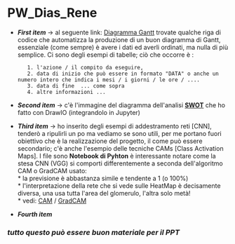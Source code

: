 # PW_Dias_Rene


- **_First item_** -> al seguente link: [Diagramma Gantt](./Diagrammi/Gantt_Medium_PW.ipynb) trovate qualche riga di codice che automatizza la produzione di un buon diagramma di Gantt, essenziale (come sempre) è avere i dati ed averli ordinati, ma nulla di più semplice. Ci sono degli esempi di tabelle; ciò che occorre è : 

         1. l'azione / il compito da eseguire, 
         2. data di inizio che può essere in formato "DATA" o anche un numero intero che indica i mesi / i giorni / le ore / ....
         3. data di fine  ... come sopra
         4. altre informazioni ...
         
         



- **_Second item_** -> c'è l'immagine del diagramma dell'analisi **[SWOT](./Diagrammi/SWOT.svg)** che ho fatto con DrawIO (integrandolo in Jupyter) 

- **_Third item_** -> ho inserito degli esempi di addestramento reti [CNN], tenderò a ripulirli un po ma vediamo se sono utili, per me portano fuori obiettivo che è la             realizzazione del progetto, il come può essere secondario; c'è anche l'esempio delle tecniche CAMs [Class Activation Maps]. I file sono **Notebook di Pyhton**
         è interessante notare come la stesa CNN (VGG) si comporti differentemente a seconda dell'algoritmo CAM o GradCAM usato:  
           * la previsione è abbastanza simile e tendente a 1 (o 100%)  
           * l'interpretazione della rete che si vede sulle HeatMap è decisamente diversa, una usa tutta l'area del glomerulo, l'altra solo metà!  
           * vedi: [CAM](./Notebook/3_CAMs/HeatmapCam.ipynb) / [GradCAM](./Notebook/3_CAMs/HeatmapGradCAM.ipynb)
          

- **_Fourth item_** 


### _tutto questo può essere buon materiale per il PPT_
